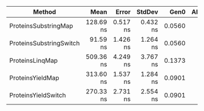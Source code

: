 |                  Method |      Mean |    Error |   StdDev |   Gen0 | Allocated |
|------------------------ |----------:|---------:|---------:|-------:|----------:|
|    ProteinsSubstringMap | 128.69 ns | 0.517 ns | 0.432 ns | 0.0560 |     264 B |
| ProteinsSubstringSwitch |  91.59 ns | 1.426 ns | 1.264 ns | 0.0560 |     264 B |
|         ProteinsLinqMap | 509.36 ns | 4.249 ns | 3.767 ns | 0.1373 |     648 B |
|        ProteinsYieldMap | 313.60 ns | 1.537 ns | 1.284 ns | 0.0901 |     424 B |
|     ProteinsYieldSwitch | 270.33 ns | 2.731 ns | 2.554 ns | 0.0901 |     424 B |
